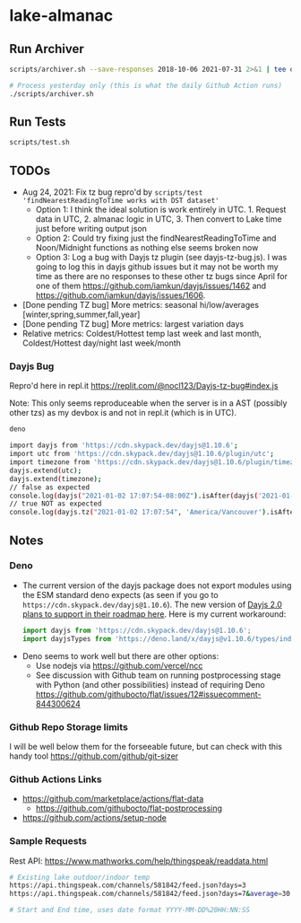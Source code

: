 # lake-almanac

## Run Archiver
```bash
scripts/archiver.sh --save-responses 2018-10-06 2021-07-31 2>&1 | tee output.log

# Process yesterday only (this is what the daily Github Action runs)
./scripts/archiver.sh
```

## Run Tests
```bash
scripts/test.sh
```

## TODOs
- Aug 24, 2021: Fix tz bug repro'd by `scripts/test 'findNearestReadingToTime works with DST dataset'`
   - Option 1: I think the ideal solution is work entirely in UTC. 1. Request data in UTC, 2. almanac logic in UTC, 3. Then convert to Lake time just before writing output json
   - Option 2: Could try fixing just the findNearestReadingToTime and Noon/Midnight functions as nothing else seems broken now
   - Option 3: Log a bug with Dayjs tz plugin (see dayjs-tz-bug.js). I was going to log this in dayjs github issues but it may not be worth my time as there are no responses to these other tz bugs since April for one of them https://github.com/iamkun/dayjs/issues/1462 and https://github.com/iamkun/dayjs/issues/1606. 
- [Done pending TZ bug] More metrics: seasonal hi/low/averages [winter,spring,summer,fall,year]
- [Done pending TZ bug] More metrics: largest variation days
- Relative metrics: Coldest/Hottest temp last week and last month, Coldest/Hottest day/night last week/month

### Dayjs Bug
Repro'd here in repl.it https://replit.com/@nocl123/Dayjs-tz-bug#index.js

Note: This only seems reproduceable when the server is in a AST (possibly other tzs) as my devbox is and not in repl.it (which is in UTC).
```bash
deno

import dayjs from 'https://cdn.skypack.dev/dayjs@1.10.6';
import utc from 'https://cdn.skypack.dev/dayjs@1.10.6/plugin/utc';
import timezone from 'https://cdn.skypack.dev/dayjs@1.10.6/plugin/timezone';
dayjs.extend(utc);
dayjs.extend(timezone);
// false as expected
console.log(dayjs("2021-01-02 17:07:54-08:00Z").isAfter(dayjs('2021-01-02 18:00:00-08:00Z'))); 
// true NOT as expected
console.log(dayjs.tz("2021-01-02 17:07:54", 'America/Vancouver').isAfter(dayjs.tz('2021-01-02 18:00:00', 'America/Vancouver')));
```

## Notes
### Deno
- The current version of the dayjs package does not export modules using the ESM standard deno expects (as seen if you go to `https://cdn.skypack.dev/dayjs@1.10.6`). The new version of [Dayjs 2.0 plans to support  in their roadmap here](https://github.com/iamkun/dayjs/issues/1281). Here is my current workaround:
   ```typescript
   import dayjs from 'https://cdn.skypack.dev/dayjs@1.10.6';
   import dayjsTypes from 'https://deno.land/x/dayjs@v1.10.6/types/index.d.ts';
   ```
- Deno seems to work well but there are other options:
   - Use nodejs via https://github.com/vercel/ncc
   - See discussion with Github team on running postprocessing stage with Python (and other possibilities) instead of requiring Deno https://github.com/githubocto/flat/issues/12#issuecomment-844300624
### Github Repo Storage limits
I will be well below them for the forseeable future, but can check with this handy tool https://github.com/github/git-sizer
### Github Actions Links
- https://github.com/marketplace/actions/flat-data
   - https://github.com/githubocto/flat-postprocessing
- https://github.com/actions/setup-node

### Sample Requests

Rest API: https://www.mathworks.com/help/thingspeak/readdata.html

```bash
# Existing lake outdoor/indoor temp
https://api.thingspeak.com/channels/581842/feed.json?days=3
https://api.thingspeak.com/channels/581842/feed.json?days=7&average=30

# Start and End time, uses date format YYYY-MM-DD%20HH:NN:SS

```
